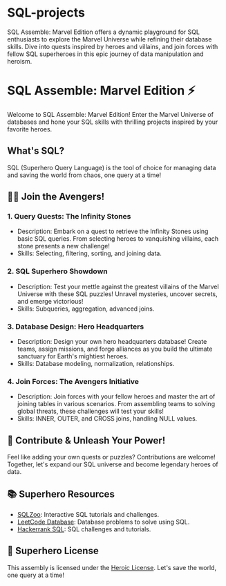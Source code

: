 # SQL-projects
SQL Assemble: Marvel Edition offers a dynamic playground for SQL enthusiasts to explore the Marvel Universe while refining their database skills. Dive into quests inspired by heroes and villains, and join forces with fellow SQL superheroes in this epic journey of data manipulation and heroism.

# SQL Assemble: Marvel Edition ⚡

Welcome to SQL Assemble: Marvel Edition! Enter the Marvel Universe of databases and hone your SQL skills with thrilling projects inspired by your favorite heroes.

## What's SQL?

SQL (Superhero Query Language) is the tool of choice for managing data and saving the world from chaos, one query at a time!

## 🦸‍♂️ Join the Avengers!

### 1. Query Quests: The Infinity Stones
- Description: Embark on a quest to retrieve the Infinity Stones using basic SQL queries. From selecting heroes to vanquishing villains, each stone presents a new challenge!
- Skills: Selecting, filtering, sorting, and joining data.

### 2. SQL Superhero Showdown
- Description: Test your mettle against the greatest villains of the Marvel Universe with these SQL puzzles! Unravel mysteries, uncover secrets, and emerge victorious!
- Skills: Subqueries, aggregation, advanced joins.

### 3. Database Design: Hero Headquarters
- Description: Design your own hero headquarters database! Create teams, assign missions, and forge alliances as you build the ultimate sanctuary for Earth's mightiest heroes.
- Skills: Database modeling, normalization, relationships.

### 4. Join Forces: The Avengers Initiative
- Description: Join forces with your fellow heroes and master the art of joining tables in various scenarios. From assembling teams to solving global threats, these challenges will test your skills!
- Skills: INNER, OUTER, and CROSS joins, handling NULL values.

## 🚀 Contribute & Unleash Your Power!

Feel like adding your own quests or puzzles? Contributions are welcome! Together, let's expand our SQL universe and become legendary heroes of data.

## 📚 Superhero Resources

- [SQLZoo](https://sqlzoo.net/): Interactive SQL tutorials and challenges.
- [LeetCode Database](https://leetcode.com/problemset/database/): Database problems to solve using SQL.
- [Hackerrank SQL](https://www.hackerrank.com/domains/tutorials/10-days-of-sql): SQL challenges and tutorials.

## 📝 Superhero License

This assembly is licensed under the [Heroic License](LICENSE). Let's save the world, one query at a time!
